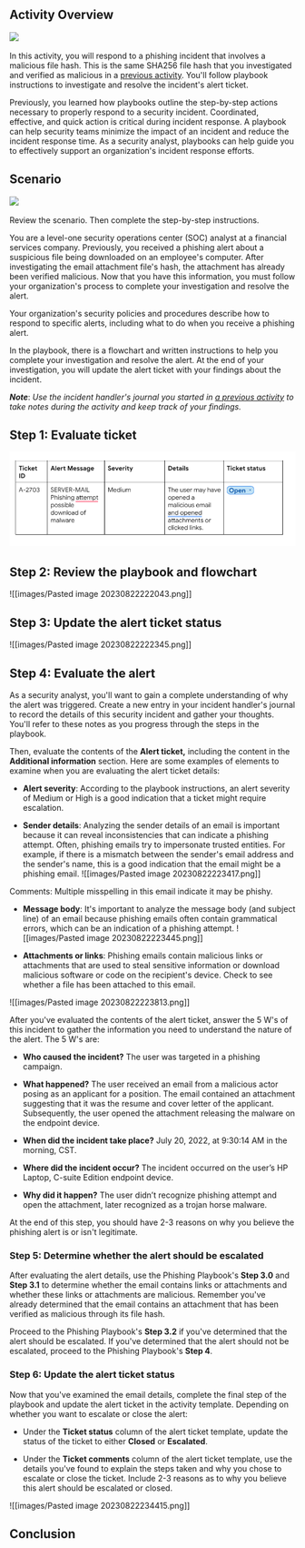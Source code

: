 ## Activity Overview

![](https://d3c33hcgiwev3.cloudfront.net/imageAssetProxy.v1/2y-rSzX4SbyvQjPI7MnChA_5a5e4663d382455ab921948a248a0cf1_YgINm49idDogDu7j3bwpC5t0N618leqi_-kehIFLybnA0SUThraUFXzYzk4YUzTIf6XcD3pD619UC2q36mbm_5QK_UQbQ1ejkRUaW90Quk5y3a1n7NfaqGc8QQIA8Lax5bn5n1XtdQaSkud3KWS07IKBAc_xpTZEpfVC2IfQytPiPNyTxD7Cac2noHwe?expiry=1692921600000&hmac=RcSdtvm9fplVql7MEGw5g8pfKM7j_9H025vtRGr8TwQ)

In this activity, you will respond to a phishing incident that involves a malicious file hash. This is the same SHA256 file hash that you investigated and verified as malicious in a [previous activity](https://www.coursera.org/learn/detection-and-response/quiz/wXUdm/activity-investigate-a-suspicious-file-hash). You'll follow playbook instructions to investigate and resolve the incident's alert ticket.

Previously, you learned how playbooks outline the step-by-step actions necessary to properly respond to a security incident. Coordinated, effective, and quick action is critical during incident response. A playbook can help security teams minimize the impact of an incident and reduce the incident response time. As a security analyst, playbooks can help guide you to effectively support an organization's incident response efforts.

## Scenario

![](https://d3c33hcgiwev3.cloudfront.net/imageAssetProxy.v1/GVKyat9dT22pBh95o8v2Ig_66dc972e22d941ebac67d48c8942b1f1_qk3iV5JL8uotOAzUUcA66--aBncOdEmpDc1n_6csZmbEppFbMbV0g74FVFPrr6-cYAtLStXWmwbn_tTkgkc9I871Cs0-aRTBtdFjvEfIfTlFnGMi1fz9JUU-M-reAGSJIYfGJwoZC8vw2x7F08LLxqlSrHIDhBsyXX7A5ZcIA1baUUkGF7REMJcD0C88?expiry=1692921600000&hmac=BstwnPaN13OTFwIRzWg4en5L3eZl299jvqB6m50R8u8)

Review the scenario. Then complete the step-by-step instructions.

You are a level-one security operations center (SOC) analyst at a financial services company. Previously, you received a phishing alert about a suspicious file being downloaded on an employee's computer. After investigating the email attachment file's hash, the attachment has already been verified malicious. Now that you have this information, you must follow your organization's process to complete your investigation and resolve the alert.

Your organization's security policies and procedures describe how to respond to specific alerts, including what to do when you receive a phishing alert. 

In the playbook, there is a flowchart and written instructions to help you complete your investigation and resolve the alert. At the end of your investigation, you will update the alert ticket with your findings about the incident.

_**Note**_: _Use the incident handler's journal you started in_ [_a previous activity_](https://www.coursera.org/learn/detection-and-response/exam/ghRgc/portfolio-activity-document-an-incident-with-an-incident-handlers-journal) _to take notes during the activity and keep track of your findings._


## Step 1: Evaluate ticket

![](images/Pasted%20image%2020230822221648.png)


## Step 2: Review the playbook and flowchart

![[images/Pasted image 20230822222043.png]]

## Step 3: Update the alert ticket status

![[images/Pasted image 20230822222345.png]]

## Step 4: Evaluate the alert

As a security analyst, you'll want to gain a complete understanding of why the alert was triggered. Create a new entry in your incident handler's journal to record the details of this security incident and gather your thoughts. You'll refer to these notes as you progress through the steps in the playbook.

Then, evaluate the contents of the **Alert ticket,** including the content in the **Additional information** section. Here are some examples of elements to examine when you are evaluating the alert ticket details:

- **Alert severity**: According to the playbook instructions, an alert severity of Medium or High is a good indication that a ticket might require escalation.
    
- **Sender details**: Analyzing the sender details of an email is important because it can reveal inconsistencies that can indicate a phishing attempt. Often, phishing emails try to impersonate trusted entities. For example, if there is a mismatch between the sender's email address and the sender's name, this is a good indication that the email might be a phishing email.
![[images/Pasted image 20230822223417.png]]

Comments: Multiple misspelling in this email indicate it may be phishy.
    
- **Message body**: It's important to analyze the message body (and subject line) of an email because phishing emails often contain grammatical errors, which can be an indication of a phishing attempt.
![[images/Pasted image 20230822223445.png]]

    
- **Attachments or links**: Phishing emails contain malicious links or attachments that are used to steal sensitive information or download malicious software or code on the recipient's device. Check to see whether a file has been attached to this email.

![[images/Pasted image 20230822223813.png]]


After you've evaluated the contents of the alert ticket, answer the 5 W's of this incident to gather the information you need to understand the nature of the alert. The 5 W's are:

- **Who caused the incident?** The user was targeted in a phishing campaign.
    
- **What happened?** The user received an email from a malicious actor posing as an applicant for a position. The email contained an attachment suggesting that it was the resume and cover letter of the applicant. Subsequently, the user opened the attachment releasing the malware on the endpoint device.
    
- **When did the incident take place?** July 20, 2022, at 9:30:14 AM in the morning, CST.
    
- **Where did the incident occur?** The incident occurred on the user’s HP Laptop, C-suite Edition endpoint device.
    
- **Why did it happen?** The user didn’t recognize phishing attempt and open the attachment, later recognized as a trojan horse malware.
    

At the end of this step, you should have 2-3 reasons on why you believe the phishing alert is or isn't legitimate.

### **Step 5: Determine whether the alert should be escalated**

After evaluating the alert details, use the Phishing Playbook's **Step 3.0** and **Step 3.1** to determine whether the email contains links or attachments and whether these links or attachments are malicious. Remember you've already determined that the email contains an attachment that has been verified as malicious through its file hash. 

Proceed to the Phishing Playbook's **Step 3.2** if you've determined that the alert should be escalated. If you've determined that the alert should not be escalated, proceed to the Phishing Playbook's **Step 4**.

### **Step 6: Update the alert ticket status**

Now that you've examined the email details, complete the final step of the playbook and update the alert ticket in the activity template. Depending on whether you want to escalate or close the alert:

- Under the **Ticket status** column of the alert ticket template, update the status of the ticket to either **Closed** or **Escalated**.
    
- Under the **Ticket comments** column of the alert ticket template, use the details you've found to explain the steps taken and why you chose to escalate or close the ticket. Include 2-3 reasons as to why you believe this alert should be escalated or closed.

![[images/Pasted image 20230822234415.png]]

## Conclusion
